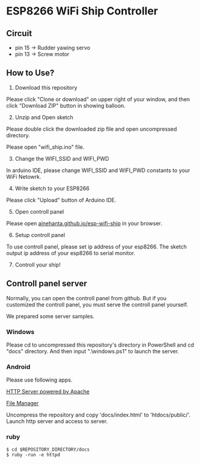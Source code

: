 # ESP8266 WiFi Ship Controller

## Circuit

* pin 15 -> Rudder yawing servo
* pin 13 -> Screw motor

## How to Use?

1. Download this repository

  Please click "Clone or download" on upper right of your window, and then click "Download ZIP" button in showing balloon.

2. Unzip and Open sketch

  Please double click the downloaded zip file and open uncompressed directory.

  Please open "wifi_ship.ino" file.

3. Change the WIFI_SSID and WIFI_PWD

  In arduino IDE, please change WIFI_SSID and WIFI_PWD constants to your WiFi Netowrk.

4. Write sketch to your ESP8266

  Please click "Upload" button of Arduino IDE.

5. Open controll panel

  Please open [ainehanta.github.io/esp-wifi-ship](http://ainehanta.github.io/esp-wifi-ship) in your browser.

6. Setup controll panel

  To use controll panel, please set ip address of your esp8266. The sketch output ip address of your esp8266 to serial monitor.

7. Controll your ship!

## Controll panel server

Normally, you can open the controll panel from github.
But if you customized the controll panel, you must serve the controll panel yourself.

We prepared some server samples.

### Windows

Please cd to uncompressed this repository's directory in PowerShell and cd "docs" directory.
And then input ".\windows.ps1" to launch the server.

### Android

Please use following apps.

[HTTP Server powered by Apache](https://play.google.com/store/apps/details?id=com.esminis.server.apache)

[File Manager](https://play.google.com/store/apps/details?id=com.asus.filemanager)

Uncompress the repository and copy 'docs/index.html' to 'htdocs/public/'. Launch http server and access to server.

### ruby

```
$ cd $REPOSITORY_DIRECTORY/docs
$ ruby -run -e httpd
```

